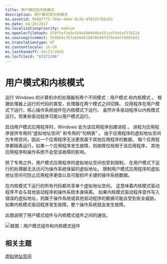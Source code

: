 ```yaml
---
title: 用户模式和内核模式
description: 用户模式和内核模式
ms.assetid: 9988ff75-f84e-404e-8c2b-0f8325fbbc63
ms.date: 04/20/2017
ms.localizationpriority: medium
ms.openlocfilehash: 370f5ef3e5e1b9a5880646e551cdf5e5af37b224
ms.sourcegitcommit: 5598b4c767ab56461b976b49fd75e4e5fb6018d2
ms.translationtype: HT
ms.contentlocale: zh-CN
ms.lasthandoff: 04/23/2020
ms.locfileid: "63371196"
---
```

# <a name="user-mode-and-kernel-mode"></a>用户模式和内核模式


运行 Windows 的计算机中的处理器有两个不同模式：用户模式  和内核模式  。 根据处理器上运行的代码的类型，处理器在两个模式之间切换。 应用程序在用户模式下运行，核心操作系统组件在内核模式下运行。 虽然许多驱动程序以内核模式运行，但某些驱动程序可能以用户模式运行。

启动用户模式应用程序时，Windows 会为该应用程序创建进程  。 进程为应用程序提供专用的“虚拟地址空间”  和专用的“句柄表”  。 由于应用程序的虚拟地址空间为专用空间，因此一个应用程序无法更改属于其他应用程序的数据。 每个应用程序都隔离运行，如果一个应用程序发生故障，则故障仅局限于该应用程序。 其他应用程序和操作系统不会受该故障的影响。

除了专用之外，用户模式应用程序的虚拟地址空间也受到限制。 在用户模式下运行的处理器无法访问为操作系统保留的虚拟地址。 限制用户模式应用程序的虚拟地址空间可防止应用程序更改以及可能损坏关键的操作系统数据。

在内核模式下运行的所有代码都共享单个虚拟地址空间。 这意味着内核模式驱动程序不会与其他驱动程序和操作系统本身隔离。 如果内核模式驱动程序意外写入错误的虚拟地址，则属于操作系统或其他驱动程序的数据可能会受到安全威胁。 如果内核模式驱动程序发生故障，整个操作系统就会发生故障。

此图说明了用户模式组件与内核模式组件之间的通信。

![框图：用户模式组件和内核模式组件](images/userandkernelmode01.png)

## <a name="span-idrelated_topicsspanrelated-topics"></a><span id="related_topics"></span>相关主题


[虚拟地址空间](virtual-address-spaces.md)

 

 






